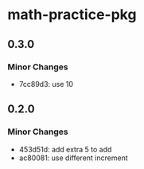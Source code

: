 # math-practice-pkg

## 0.3.0

### Minor Changes

- 7cc89d3: use 10

## 0.2.0

### Minor Changes

- 453d51d: add extra 5 to add
- ac80081: use different increment
